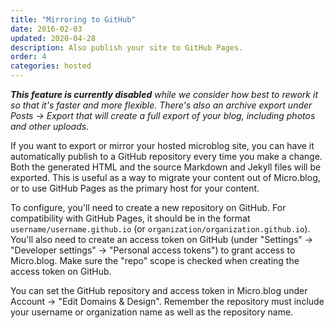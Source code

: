 ```yaml
---
title: "Mirroring to GitHub"
date: 2016-02-03
updated: 2020-04-28
description: Also publish your site to GitHub Pages.
order: 4
categories: hosted
---
```


_**This feature is currently disabled** while we consider how best to rework it so that it's faster and more flexible. There's also an archive export under Posts → Export that will create a full export of your blog, including photos and other uploads._

If you want to export or mirror your hosted microblog site, you can have it automatically publish to a GitHub repository every time you make a change. Both the generated HTML and the source Markdown and Jekyll files will be exported. This is useful as a way to migrate your content out of Micro.blog, or to use GitHub Pages as the primary host for your content.

To configure, you'll need to create a new repository on GitHub. For compatibility with GitHub Pages, it should be in the format `username/username.github.io` (or `organization/organization.github.io`). You'll also need to create an access token on GitHub (under "Settings" → "Developer settings" → "Personal access tokens") to grant access to Micro.blog. Make sure the "repo" scope is checked when creating the access token on GitHub.

You can set the GitHub repository and access token in Micro.blog under Account → "Edit Domains & Design". Remember the repository must include your username or organization name as well as the repository name.
